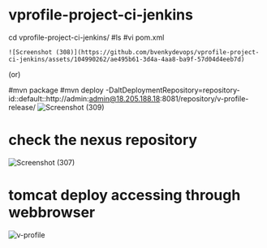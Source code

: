 # vprofile-project-ci-jenkins

 cd vprofile-project-ci-jenkins/
   #ls
    #vi pom.xml

    ![Screenshot (308)](https://github.com/bvenkydevops/vprofile-project-ci-jenkins/assets/104990262/ae495b61-3d4a-4aa8-ba9f-57d04d4eeb7d)
(or)

   #mvn package
  #mvn deploy -DaltDeploymentRepository=repository-id::default::http://admin:admin@18.205.188.18:8081/repository/v-profile-release/
  ![Screenshot (309)](https://github.com/bvenkydevops/vprofile-project-ci-jenkins/assets/104990262/f830a2f4-cb0b-4efe-931c-cc8f2930583c)

# check the nexus repository
![Screenshot (307)](https://github.com/bvenkydevops/vprofile-project-ci-jenkins/assets/104990262/b09b8d08-be24-43f5-9e8d-8b357dfad568)

# tomcat deploy accessing through webbrowser

![v-profile](https://github.com/bvenkydevops/vprofile-project-ci-jenkins/assets/104990262/8e6b9e5a-13e3-4bac-8584-d51e25e6b8fa)

